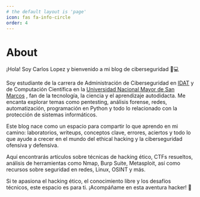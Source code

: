 ```yaml
---
# the default layout is 'page'
icon: fas fa-info-circle
order: 4
---
```


# About

¡Hola! Soy Carlos Lopez y bienvenido a mi blog de ciberseguridad 🧠💻

Soy estudiante de la carrera de Administración de Ciberseguridad en [IDAT](https://www.idat.edu.pe/) y de Computación Científica en la  [Universidad Nacional Mayor de San Marcos](https://www.unmsm.edu.pe/) , fan de la tecnología, la ciencia y el aprendizaje autodidacta. Me encanta explorar temas como pentesting, análisis forense, redes, automatización, programación en Python y todo lo relacionado con la protección de sistemas informáticos.

Este blog nace como un espacio para compartir lo que aprendo en mi camino: laboratorios, writeups, conceptos clave, errores, aciertos y todo lo que ayude a crecer en el mundo del ethical hacking y la ciberseguridad ofensiva y defensiva.

Aquí encontrarás artículos sobre técnicas de hacking ético, CTFs resueltos, análisis de herramientas como Nmap, Burp Suite, Metasploit, así como recursos sobre seguridad en redes, Linux, OSINT y más.

Si te apasiona el hacking ético, el conocimiento libre y los desafíos técnicos, este espacio es para ti. ¡Acompáñame en esta aventura hacker! 🚀